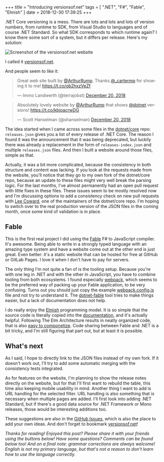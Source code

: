 +++
title = "Introducing versionsof.net"
tags = [ ".NET", "F#", "Fable", "Elmish" ]
date = 2018-12-30 17:39:25
+++


.NET Core versioning is a mess. There are lots and lots and lots of version numbers, from runtime to SDK, from Visual Studio to languages and of course .NET Standard. So what SDK corresponds to which runtime again? I know there some sort of a system, but it differs per release. Here's my solution:

![Screenshot of the versionsof.net website](/assets/20181230-introducing-versionsof-net/screenshot.png "Bringing clarity to versions of .NET")

I called it [versionsof.net](https://versionsof.net).
<!-- more -->

And people seem to like it:

<blockquote class="twitter-tweet"><p lang="en" dir="ltr">Great web site built by <a href="https://twitter.com/ArthurRump?ref_src=twsrc%5Etfw">@ArthurRump</a>. Thanks <a href="https://twitter.com/_cartermp?ref_src=twsrc%5Etfw">@_cartermp</a> for showing it to me! <a href="https://t.co/ob2hxzVeZf">https://t.co/ob2hxzVeZf</a></p>&mdash; Immo Landwerth (@terrajobst) <a href="https://twitter.com/terrajobst/status/1075889623178477568?ref_src=twsrc%5Etfw">December 20, 2018</a></blockquote>
<blockquote class="twitter-tweet"><p lang="en" dir="ltr">Absolutely lovely website by <a href="https://twitter.com/ArthurRump?ref_src=twsrc%5Etfw">@ArthurRump</a> that shows <a href="https://twitter.com/dotnet?ref_src=twsrc%5Etfw">@dotnet</a> versions! <a href="https://t.co/kbjoacrwDG">https://t.co/kbjoacrwDG</a></p>&mdash; Scott Hanselman (@shanselman) <a href="https://twitter.com/shanselman/status/1075894394396467200?ref_src=twsrc%5Etfw">December 20, 2018</a></blockquote> <script async src="https://platform.twitter.com/widgets.js" charset="utf-8"></script> 

The idea started when I came across some files in the [dotnet/core](https://github.com/dotnet/core) repo: `releases.json` gives you a list of every release of .NET Core. The reason I found it was the announcement that it was being deprecated, but luckily there was already a replacement in the form of `releases-index.json` and multiple `releases.json` files. And then I built a website around those files, simple as that.

Actually, it was a bit more complicated, because the consistency in both structure and content was lacking. If you look at the requests made from the website, you'll notice that they go to my own fork of the dotnet/core repo, because an update to these files might very well break the parsing logic. For the last months, I've almost permanently had an open pull request with little fixes in these files. These issues seem to be mostly resolved now and I'm discussing options to add a consistency check on new pull requests with [Lee Coward](https://github.com/leecow), one of the maintainers of the dotnet/core repo. I'm hoping to switch over to the real production version of the JSON files in the coming month, once some kind of validation is in place.

## Fable
This is the first real project I did using the [Fable](https://fable.io) F# to JavaScript compiler. It's awesome. Being able to write in a strongly typed language with an amazing type system and have a website come out at the other end is just great. Even better: it's a static website that can be hosted for free at GitHub or GitLab Pages. I love it when I don't have to pay for servers.

The only thing I'm not quite a fan of is the tooling setup. Because you're with one leg in .NET and with the other in JavaScript, you have to combine tooling from both ecosystems. I found especially [webpack](https://webpack.js.org/), which seems to be the preferred way of packing up your Fable application, to be very confusing. Turns out you should just copy the example [webpack.config.js](https://github.com/fable-compiler/webpack-config-template) file and not try to understand it. The [dotnet-fable](https://www.nuget.org/packages/dotnet-fable/) tool tries to make things easier, but a lack of documentation does not help.

I do really enjoy the [Elmish](https://elmish.github.io) programming model. It is so simple that the source code is literally copied into the [documentation](https://elmish.github.io/elmish/program.html), and it's actually helpful. Following The Elm Architecture results in neatly organized code, that is also [easy to componetize](https://www.youtube.com/watch?v=-Oc4xJivY78). Code sharing between Fable and .NET is a bit tricky, and I'm still figuring that part out, but at least it is possible.

## What's next
As I said, I hope to directly link to the JSON files instead of my own fork. If it doesn't work out, I'll try to add some automatic merging with the consistency tests integrated.

As for features on the website, I'm planning to show the release notes directly on the website, but for that I'll first want to rebuild the table, this time also keeping mobile usability in mind. Another thing I want to add is URL handling for the selected filter. URL handling is also something that is necessary when multiple pages are added. I'll first look into adding .NET Standard, but if there's a good data source for .NET Framework or Mono releases, those would be interesting additions too.

These suggestions are also in the [GitHub Issues](https://github.com/arthurrump/versionsof.net/issues), which is also the place to add your own ideas. And don't forget to bookmark [versionsof.net](https://versionsof.net)!

*Thanks for reading! Enjoyed this post? Please share it with your friends using the buttons below! Have some questions? Comments can be found below too! And on a final note: grammar corrections are always welcome! English is not my primary language, but that's not a reason to don't learn how to use the language correctly.*